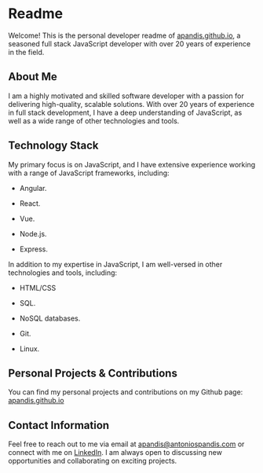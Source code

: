 # Readme

Welcome! This is the personal developer readme of [apandis.github.io](https://apandis.github.io), a seasoned full stack JavaScript developer with over 20 years of experience in the field.

## About Me

I am a highly motivated and skilled software developer with a passion for delivering high-quality, scalable solutions. With over 20 years of experience in full stack development, I have a deep understanding of JavaScript, as well as a wide range of other technologies and tools.

## Technology Stack

My primary focus is on JavaScript, and I have extensive experience working with a range of JavaScript frameworks, including:

- Angular.

- React.

- Vue.

- Node.js.

- Express.

In addition to my expertise in JavaScript, I am well-versed in other technologies and tools, including:

- HTML/CSS

- SQL.

- NoSQL databases.

- Git.

- Linux.

## Personal Projects & Contributions

You can find my personal projects and contributions on my Github page: [apandis.github.io](https://apandis.github.io)

## Contact Information

Feel free to reach out to me via email at [apandis@antoniospandis.com](mailto:apandis@antoniospandis.com) or connect with me on [LinkedIn](https://www.linkedin.com/in/antoniospandis/). I am always open to discussing new opportunities and collaborating on exciting projects.
